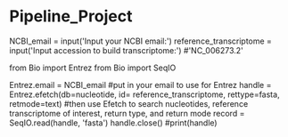 # Pipeline_Project
NCBI_email = input('Input your NCBI email:')
reference_transcriptome = input('Input accession to build transcriptome:') #'NC_006273.2'

from Bio import Entrez
from Bio import SeqIO

Entrez.email = NCBI_email #put in your email to use for Entrez 
handle = Entrez.efetch(db=nucleotide, id= reference_transcriptome, rettype=fasta, retmode=text) #then use Efetch to search nucleotides, reference transcriptome of interest, return type, and return mode
record = SeqIO.read(handle, 'fasta')
handle.close()
#print(handle)
